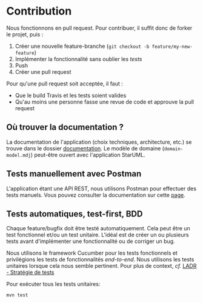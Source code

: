 # Contribution

Nous fonctionnons en pull request. Pour contribuer, il suffit donc de forker le projet, puis :

1. Créer une nouvelle feature-branche (`git checkout -b feature/my-new-feature`)
1. Implémenter la fonctionnalité sans oublier les *tests*
1. Push
1. Créer une pull request

Pour qu'une pull request soit acceptée, il faut :

* Que le build Travis et les tests soient valides
* Qu'au moins une personne fasse une revue de code et approuve la pull request

## Où trouver la documentation ?

La documentation de l'application (choix techniques, architecture, etc.) se trouve dans le dossier [documentation](documentation).
Le modèle de domaine (`domain-model.mdj`) peut-être ouvert avec l'application StarUML.

## Tests manuellement avec Postman

L'application étant une API REST, nous utilisons Postman pour effectuer des tests manuels.
Vous pouvez consulter la documentation sur cette [page](documentation/postman/postman.md).

## Tests automatiques, test-first, BDD

Chaque feature/bugfix doit être testé automatiquement. Cela peut être un test fonctionnel et/ou un test unitaire.
L'idéal est de créer un ou plusieurs tests avant d'implémenter une fonctionnalité ou de corriger un bug.

Nous utilisons le framework Cucumber pour les tests fonctionnels et privilégions les tests de fonctionnalités *end-to-end*.
Nous utilisons les tests unitaires lorsque cela nous semble pertinent. Pour plus de context, _cf._ [LADR - Stratégie de tests](documentation/lightweight-architecture-decision-records/tests-strategy.md)

Pour exécuter tous les tests unitaires:

    mvn test
